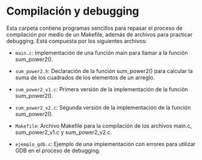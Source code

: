 # Compilación y debugging

Esta carpeta contiene programas sencillos para repasar el proceso de compilación
por medio de un Makefile, además de archivos para practicar debugging. Está compuesta por los
siguientes archivos: 

 - `main.c`: Implementación de una función main para llamar a la función sum_power2().

 - `sum_power2.h`: Declaración de la función sum_power2() para calcular la suma
   de los cuadrados de los elementos de un arreglo.

 - `sum_power2_v1.c`: Primera versión de la implementación de la función sum_power2().

 - `sum_power2_v2.c`: Segunda versión de la implementación de la función sum_power2().

 - `Makefile`: Archivo Makefile para la compilación de los archivos main.c,
   sum_power2_v1.c y sum_power2_v2.c.
 
 - `ejemplo_gdb.c`: Ejemplo de una implementación con errores para utilizar GDB
   en el proceso de debugging.
